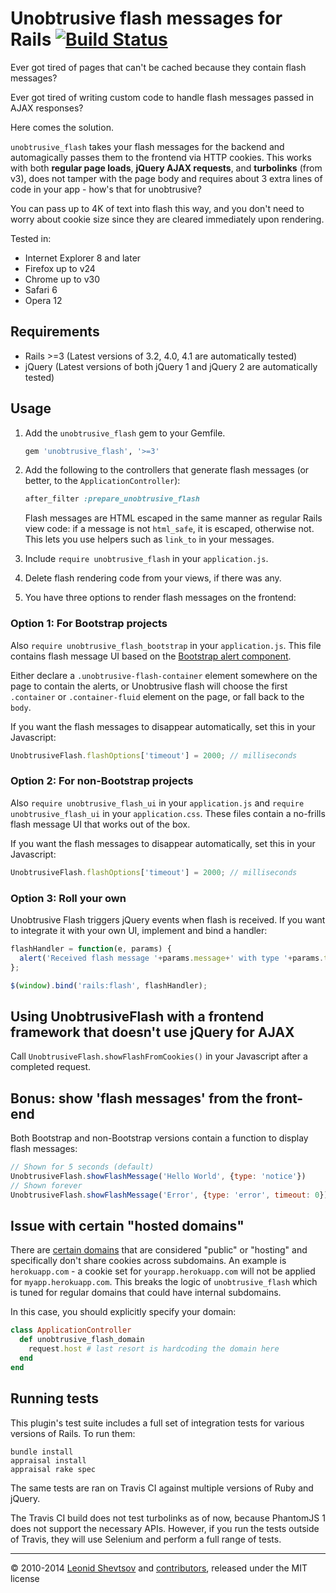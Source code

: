 # Unobtrusive flash messages for Rails [![Build Status](https://travis-ci.org/leonid-shevtsov/unobtrusive_flash.svg?branch=master)](https://travis-ci.org/leonid-shevtsov/unobtrusive_flash)

Ever got tired of pages that can't be cached because they contain flash messages?

Ever got tired of writing custom code to handle flash messages passed in AJAX responses?

Here comes the solution.

`unobtrusive_flash` takes your flash messages for the backend and automagically passes them to the frontend via
HTTP cookies. This works with both **regular page loads**, **jQuery AJAX requests**, and **turbolinks** (from v3), does not tamper with the page body and requires
about 3 extra lines of code in your app - how's that for unobtrusive?

You can pass up to 4K of text into flash this way, and you don't need to worry about cookie size since they are
cleared immediately upon rendering.

Tested in:

* Internet Explorer 8 and later
* Firefox up to v24
* Chrome up to v30
* Safari 6
* Opera 12

## Requirements

* Rails >=3 (Latest versions of 3.2, 4.0, 4.1 are automatically tested)
* jQuery (Latest versions of both jQuery 1 and jQuery 2 are automatically tested)

## Usage

1. Add the `unobtrusive_flash` gem to your Gemfile.

    ```ruby
    gem 'unobtrusive_flash', '>=3'
    ```

2. Add the following to the controllers that generate flash messages (or better, to the `ApplicationController`):

    ```ruby
    after_filter :prepare_unobtrusive_flash
    ```

    Flash messages are HTML escaped in the same manner as regular Rails view code: if a message is not `html_safe`, it is escaped, otherwise not. This lets you use helpers such as `link_to` in your messages.

3. Include `require unobtrusive_flash` in your `application.js`.

4. Delete flash rendering code from your views, if there was any.

5. You have three options to render flash messages on the frontend:

### Option 1: For Bootstrap projects

Also `require unobtrusive_flash_bootstrap` in your `application.js`. This file contains flash message UI based on the [Bootstrap alert component](http://getbootstrap.com/components/#alerts).

Either declare a `.unobtrusive-flash-container` element somewhere on the page to contain the alerts, or Unobtrusive flash will choose the first `.container` or `.container-fluid` element on the page, or fall back to the `body`.

If you want the flash messages to disappear automatically, set this in your Javascript:

```javascript
UnobtrusiveFlash.flashOptions['timeout'] = 2000; // milliseconds
```

### Option 2: For non-Bootstrap projects

Also `require unobtrusive_flash_ui` in your `application.js` and `require unobtrusive_flash_ui` in your `application.css`. These files contain a no-frills flash message UI that works out of the box.

If you want the flash messages to disappear automatically, set this in your Javascript:

```javascript
UnobtrusiveFlash.flashOptions['timeout'] = 2000; // milliseconds
```

### Option 3: Roll your own

Unobtrusive Flash triggers jQuery events when flash is received. If you want to integrate it with your own UI, implement and bind a handler:

```javascript
flashHandler = function(e, params) {
  alert('Received flash message '+params.message+' with type '+params.type);
};

$(window).bind('rails:flash', flashHandler);
```

## Using UnobtrusiveFlash with a frontend framework that doesn't use jQuery for AJAX

Call `UnobtrusiveFlash.showFlashFromCookies()` in your Javascript after a completed request.

## Bonus: show 'flash messages' from the front-end

Both Bootstrap and non-Bootstrap versions contain a function to display flash messages:

```javascript
// Shown for 5 seconds (default)
UnobtrusiveFlash.showFlashMessage('Hello World', {type: 'notice'})
// Shown forever
UnobtrusiveFlash.showFlashMessage('Error', {type: 'error', timeout: 0})
```

## Issue with certain "hosted domains"

There are [certain domains](https://publicsuffix.org/list/) that are considered "public" or "hosting" and specifically don't share cookies across subdomains. An example is `herokuapp.com` - a cookie set for `yourapp.herokuapp.com` will not be applied for `myapp.herokuapp.com`. This breaks the logic of `unobtrusive_flash` which is tuned for regular domains that could have internal subdomains.

In this case, you should explicitly specify your domain:

```ruby
class ApplicationController
  def unobtrusive_flash_domain
    request.host # last resort is hardcoding the domain here
  end
end
```

## Running tests

This plugin's test suite includes a full set of integration tests for various versions of Rails. To run them:

```shell
bundle install
appraisal install
appraisal rake spec
```

The same tests are ran on Travis CI against multiple versions of Ruby and jQuery.

The Travis CI build does not test turbolinks as of now, because PhantomJS 1 does not support the necessary APIs. However, if you run the tests outside of Travis, they will use Selenium and perform a full range of tests.

* * *

&copy; 2010-2014 [Leonid Shevtsov](http://leonid.shevtsov.me) and [contributors](https://github.com/leonid-shevtsov/unobtrusive_flash/graphs/contributors), released under the MIT license
